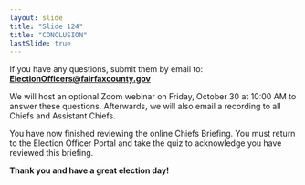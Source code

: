 ```yaml
---
layout: slide
title: "Slide 124"
title: "CONCLUSION"
lastSlide: true
---
```


If you have any questions, submit them by email to: **ElectionOfficers@fairfaxcounty.gov**

We will host an optional Zoom webinar on Friday, October 30 at 10:00 AM to answer these questions. Afterwards, we will also email a recording to all Chiefs and Assistant Chiefs.

You have now finished reviewing the online Chiefs Briefing. You must return to the Election Officer Portal and take the quiz to acknowledge you have reviewed this briefing.

**Thank you and have a great election day!**
